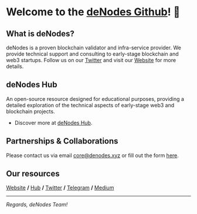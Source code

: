 # **Welcome to the [deNodes Github](https://github.com/denodesxyz)! 👋**

## What is deNodes?
deNodes is a proven blockchain validator and infra-service provider. We provide technical support and consulting to early-stage blockchain and web3 startups.
Follow us on our [Twitter](https://twitter.com/_denodes) and visit our [Website](http://denodes.xyz/) for more details.

## deNodes Hub
An open-source resource designed for educational purposes, providing a detailed exploration of the technical aspects of early-stage web3 and blockchain projects.
- Discover more at [deNodes Hub](https://hub.denodes.xyz).

## Partnerships & Collaborations
Please contact us via email core@denodes.xyz or fill out the form [here](https://forms.gle/c4mMGyikFUQVJZEA7).

## Our resources
[Website](https://denodes.xyz) **/** [Hub](https://hub.denodes.xyz) **/** [Twitter](https://twitter.com/_denodes) **/** [Telegram](https://t.me/denodes) **/** [Medium](https://medium.com/@denodes)

---
*Regards, 
deNodes Team!*
<!---
denodesxyz/denodesxyz is a ✨ special ✨ repository because its `README.md` (this file) appears on your GitHub profile.
You can click the Preview link to take a look at your changes.
--->
